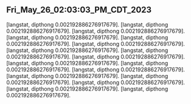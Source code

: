 ## Fri_May_26_02:03:03_PM_CDT_2023
[langstat, dipthong 0.002192886276917679].
[langstat, dipthong 0.002192886276917679].
[langstat, dipthong 0.002192886276917679].
[langstat, dipthong 0.002192886276917679].
[langstat, dipthong 0.002192886276917679].
[langstat, dipthong 0.002192886276917679].
[langstat, dipthong 0.002192886276917679].
[langstat, dipthong 0.002192886276917679].
[langstat, dipthong 0.002192886276917679].
[langstat, dipthong 0.002192886276917679].
[langstat, dipthong 0.002192886276917679].
[langstat, dipthong 0.002192886276917679].
[langstat, dipthong 0.002192886276917679].
[langstat, dipthong 0.002192886276917679].
[langstat, dipthong 0.002192886276917679].
[langstat, dipthong 0.002192886276917679].
[langstat, dipthong 0.002192886276917679].
